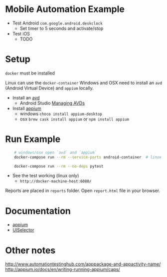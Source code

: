 # Mobile Automation Example

* Test Android `com.google.android.deskclock`
    * Set timer to 5 seconds and activate/stop
* Test iOS
    * TODO


# Setup

`docker` must be installed

Linux can use the `docker-container`
Windows and OSX need to install an `avd` (Android Virtual Device) and `appium` locally.

* Install an [avd](https://developer.android.com/studio/run/emulator)
    * Android Studio [Managing AVDs](https://developer.android.com/studio/run/managing-avds)
* Install [appium](https://github.com/appium/appium-desktop/releases/)
    * windows `choco install appium-desktop`
    * osx `brew cask install appium` or `npm install appium`


# Run Example

```bash
    # windows/osx open `avd` and `appium`
    docker-compose run --rm --service-ports android-container  # linux only (+see docker-compose.yml for --appium_host)

    docker-compose run --rm --no-deps pytest
```

* See the test working (linux only)
    * `http://docker-machine-host:6080/`

Reports are placed in `reports` folder. Open `report.html` file in your browser.

# Documentation

* [appium](http://appium.io/docs/en/about-appium/intro/)
* [UISelector](https://developer.android.com/reference/android/support/test/uiautomator/UiSelector)

# Other notes

http://www.automationtestinghub.com/apppackage-and-appactivity-name/
http://appium.io/docs/en/writing-running-appium/caps/

